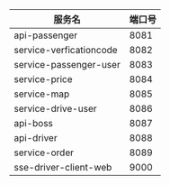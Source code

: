 服务名|端口号
--- | ---
api-passenger|8081
service-verficationcode|8082
service-passenger-user|8083
service-price|8084
service-map|8085
service-drive-user|8086
api-boss|8087
api-driver|8088
service-order|8089
sse-driver-client-web| 9000
